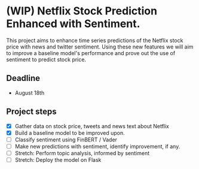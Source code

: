 # (WIP) Netflix Stock Prediction Enhanced with Sentiment.
This project aims to enhance time series predictions of the Netflix stock price with news and twitter sentiment. Using these new features we will aim to improve a baseline model's performance and prove out the use of sentiment to predict stock price.

## Deadline
- August 18th

## Project steps
- [x] Gather data on stock price, tweets and news text about Netflix
- [x] Build a baseline model to be improved upon.
- [ ] Classify sentiment using FinBERT / Vader
- [ ] Make new predictions with sentiment, identify improvement, if any.
- [ ] Stretch: Perform topic analysis, informed by sentiment
- [ ] Stretch: Deploy the model on Flask
